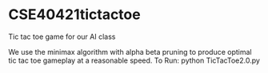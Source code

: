# CSE40421tictactoe
Tic tac toe game for our AI class

We use the minimax algorithm with alpha beta pruning to produce optimal tic tac toe gameplay at a 
reasonable speed.
To Run: python TicTacToe2.0.py


